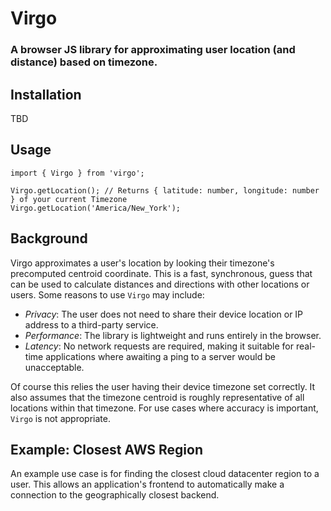 # Virgo
### A browser JS library for approximating user location (and distance) based on timezone.

## Installation
TBD

## Usage
```
import { Virgo } from 'virgo';

Virgo.getLocation(); // Returns { latitude: number, longitude: number } of your current Timezone
Virgo.getLocation('America/New_York');
```

## Background
Virgo approximates a user's location by looking their timezone's precomputed centroid coordinate. This is a fast, synchronous, guess that can be used to calculate distances and directions with other locations or users. Some reasons to use `Virgo` may include:
- *Privacy*: The user does not need to share their device location or IP address to a third-party service.
- *Performance*: The library is lightweight and runs entirely in the browser.
- *Latency*: No network requests are required, making it suitable for real-time applications where awaiting a ping to a server would be unacceptable.

Of course this relies the user having their device timezone set correctly. It also assumes that the timezone centroid is roughly representative of all locations within that timezone. For use cases where accuracy is important, `Virgo` is not appropriate.

## Example: Closest AWS Region
An example use case is for finding the closest cloud datacenter region to a user. This allows an application's frontend to automatically make a connection to the geographically closest backend.